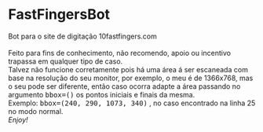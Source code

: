 # FastFingersBot
Bot para o site de digitação 10fastfingers.com <br>   
Feito para fins de conhecimento, não recomendo, apoio ou incentivo trapassa em qualquer tipo de caso.<br>
   Talvez não funcione corretamente pois há uma área á ser escaneada com base na resolução do seu monitor, por exemplo, o meu é de 1366x768, mas o seu pode ser diferente, então caso ocorra adapte a área passando no argumento <tt>bbox=()</tt> os pontos iniciais e finais da mesma.<br>
   Exemplo: <tt> bbox=(240, 290, 1073, 340)</tt> , no caso encontrado na linha 25 no modo normal. <br>
<i>Enjoy!</i>
